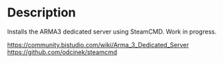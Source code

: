 # Description

Installs the ARMA3 dedicated server using SteamCMD. Work in progress.

https://community.bistudio.com/wiki/Arma_3_Dedicated_Server
https://github.com/odcinek/steamcmd
